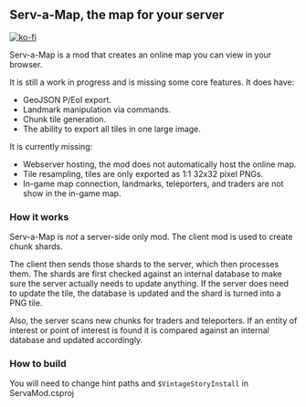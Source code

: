 ## Serv-a-Map, the map for your server

[![ko-fi](https://ko-fi.com/img/githubbutton_sm.svg)](https://ko-fi.com/T6T53Q8SG)

Serv-a-Map is a mod that creates an online map you can view in your browser.

It is still a work in progress and is missing some core features. It does have:

- GeoJSON P/EoI export.
- Landmark manipulation via commands.
- Chunk tile generation.
- The ability to export all tiles in one large image.

It is currently missing:

- Webserver hosting, the mod does not automatically host the online map.
- Tile resampling, tiles are only exported as 1:1 32x32 pixel PNGs.
- In-game map connection, landmarks, teleporters, and traders are not show in the in-game map.

### How it works

Serv-a-Map is *not* a server-side only mod. The client mod is used to create chunk shards.

The client then sends those shards to the server, which then processes them.
The shards are first checked against an internal database to make sure the server actually needs to
update anything.
If the server does need to update the tile, the database is updated and the shard is turned into a
PNG tile.

Also, the server scans new chunks for traders and teleporters.
If an entity of interest or point of interest is found it is compared against an internal database
and updated accordingly.

### How to build

You will need to change hint paths and `$VintageStoryInstall` in ServaMod.csproj